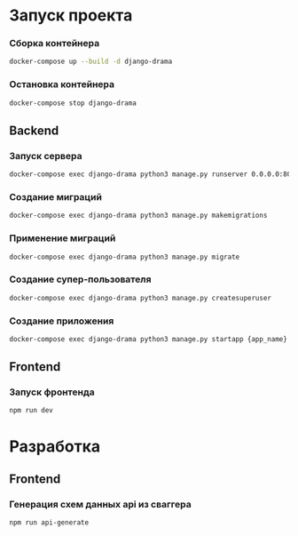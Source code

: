 # Запуск проекта

### Сборка контейнера
```sh
docker-compose up --build -d django-drama
```

### Остановка контейнера
```sh
docker-compose stop django-drama
```

## Backend

### Запуск сервера
```sh
docker-compose exec django-drama python3 manage.py runserver 0.0.0.0:8007
```

### Создание миграций
```sh
docker-compose exec django-drama python3 manage.py makemigrations
```

### Применение миграций
```sh
docker-compose exec django-drama python3 manage.py migrate
```

### Cоздание супер-пользователя
```sh
docker-compose exec django-drama python3 manage.py createsuperuser
```

### Создание приложения
```sh
docker-compose exec django-drama python3 manage.py startapp {app_name}
```

## Frontend

### Запуск фронтенда
```sh
npm run dev
```

# Разработка

## Frontend

### Генерация схем данных api из сваггера
```sh
npm run api-generate
```


